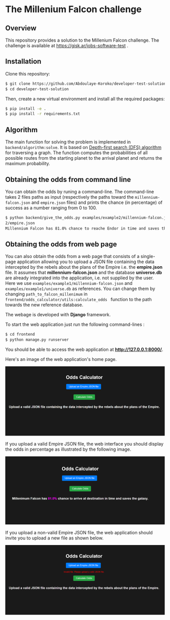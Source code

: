 # The Millenium Falcon challenge


## Overview

This repository provides a solution to the Millenium Falcon challenge. The challenge is available at https://gisk.ar/jobs-software-test .

## Installation


Clone this repository:

```sh
$ git clone https://github.com/Abdoulaye-Koroko/developer-test-solution.git
$ cd developer-test-solution

```

Then, create a new virtual environment and install all the required packages:

```sh
$ pip install -e .
$ pip install -r requirements.txt
```


## Algorithm


The main function for solving the problem is implemented in ` backend/algorithm:solve`. It is based on [Depth-first search (DFS) algorithm](https://en.wikipedia.org/wiki/Depth-first_search) for traversing a graph. The function computes the probabilities of all possible routes from the starting planet to the arrival planet and returns the maximum probability.


## Obtaining the odds from command line

You can obtain the odds by runing a command-line. The command-line takes 2 files paths as input (respectively the paths toward the `millennium-falcon.json` and `empire.json` files) and prints the chance (in percentage) of success as a number ranging from 0 to 100.
```sh
$ python backend/give_the_odds.py examples/example2/millennium-falcon.json examples/example
2/empire.json
Millennium Falcon has 81.0% chance to reache Endor in time and saves the galaxy.
```


## Obtaining the odds from web page

You can also obtain the odds from a web page that consists of a single-page application allowing you to upload a JSON file containing the data intercepted by the rebels about the plans of the Empire i.e. the **empire.json** file. It assumes that **millennium-falcon.json** and the database **universe.db** are already integrated into the application, i.e. not supplied by the user. Here we use `examples/example1/millennium-falcon.json` and `examples/example1/universe.db` as references. You can change them by changing  `path_to_falcon_millenimum` in `frontend/odds_calculator/utils:calculate_odds
` function  to the path towards the new reference database. 

The webage is developed with **Django** framework. 

To start the web application just run the following command-lines :


```sh
$ cd frontend
$ python manage.py runserver

```
You should be able to access the web application at **http://127.0.0.1:8000/**.

Here's an image of the web application's home page.

![](resources/Web1.PNG)

If you upload a valid Empire JSON file, the web interface you  should display the odds in percentage as illustrated
by the following image.

![](resources/Web2.PNG)

If you upload a non-valid Empire JSON file, the web application should invite
you to upload a new file as shown below.

![](resources/Web3.PNG)







